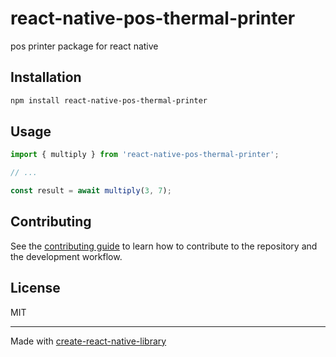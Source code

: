 # react-native-pos-thermal-printer

pos printer package for react native

## Installation

```sh
npm install react-native-pos-thermal-printer
```

## Usage


```js
import { multiply } from 'react-native-pos-thermal-printer';

// ...

const result = await multiply(3, 7);
```


## Contributing

See the [contributing guide](CONTRIBUTING.md) to learn how to contribute to the repository and the development workflow.

## License

MIT

---

Made with [create-react-native-library](https://github.com/callstack/react-native-builder-bob)
